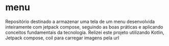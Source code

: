 # menu
Repositório destinado a armazenar uma tela de um menu desenvolvida inteiramente com jetpack compose, seguindo as boas práticas e aplicando conceitos fundamentais da tecnologia.
Relizei este projeto utilizando Kotlin, Jetpack compose, coil para carregar imagens pela url
